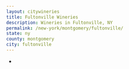```yaml
---
layout: citywineries
title: Fultonville Wineries
description: Wineries in Fultonville, NY
permalink: /new-york/montgomery/fultonville/
state: ny
county: montgomery
city: fultonville
---
```

-
